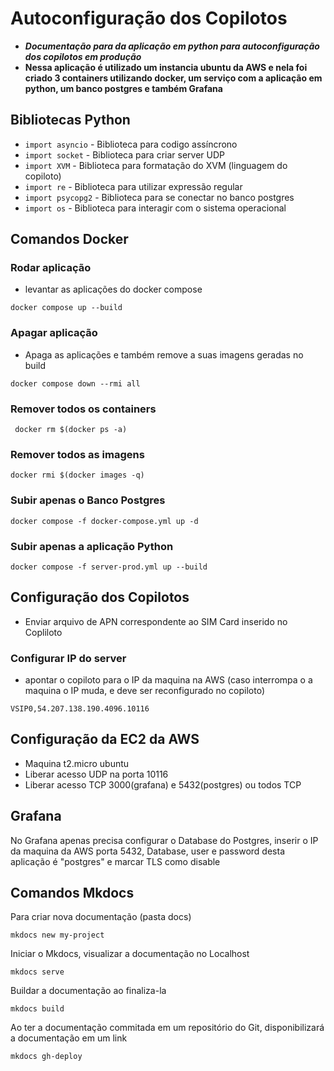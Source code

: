 # Autoconfiguração dos Copilotos
* ***Documentação para da aplicação em python para autoconfiguração dos copilotos em produção***
* **Nessa aplicação é utilizado um instancia ubuntu da AWS e nela foi criado 3 containers utilizando docker, um serviço com a aplicação em python, um banco postgres e também Grafana**


## Bibliotecas Python
* `import asyncio` - Biblioteca para codigo assíncrono
* `import socket` - Biblioteca para criar server UDP
* `import XVM`  - Biblioteca para formatação do XVM (linguagem do copiloto)
* `import re` - Biblioteca para utilizar expressão regular
* `import psycopg2` - Biblioteca para se conectar no banco postgres
* `import os` - Biblioteca para interagir com o sistema operacional


## Comandos Docker 

### Rodar aplicação
* levantar as aplicações do docker compose

```docker compose up --build```

### Apagar aplicação
* Apaga as aplicações e também remove a suas imagens geradas no build

```docker compose down --rmi all```    

### Remover todos os containers
``` docker rm $(docker ps -a)``` 

### Remover todos as imagens
```docker rmi $(docker images -q)``` 

### Subir apenas o Banco Postgres
```docker compose -f docker-compose.yml up -d```

### Subir apenas a aplicação Python
```docker compose -f server-prod.yml up --build```


## Configuração dos Copilotos
* Enviar arquivo de APN correspondente ao SIM Card inserido no Copliloto

### Configurar IP do server
* apontar o copiloto para o IP da maquina na AWS (caso interrompa o a maquina o IP muda, e deve ser reconfigurado no copiloto)

```VSIP0,54.207.138.190.4096.10116```


## Configuração da EC2 da AWS

* Maquina t2.micro ubuntu
* Liberar acesso UDP na porta 10116
* Liberar acesso TCP 3000(grafana) e 5432(postgres) ou todos TCP
<!-- ![Imagem de como configurar o banco postgres no grafana](C:\Users\guilh\OneDrive\Área de Trabalho\configurar_banco_grafana.png) -->

## Grafana

No Grafana apenas precisa configurar o Database do Postgres, inserir o IP da maquina da AWS porta 5432, Database, user e password desta aplicação é "postgres" e marcar TLS como disable



## Comandos Mkdocs

Para criar nova documentação (pasta docs)

```mkdocs new my-project```

Iniciar o Mkdocs, visualizar a documentação no Localhost

```mkdocs serve ```

Buildar a documentação ao finaliza-la

```mkdocs build ```

Ao ter a documentação commitada em um repositório do Git, disponibilizará a documentação em um link

```mkdocs gh-deploy ```
